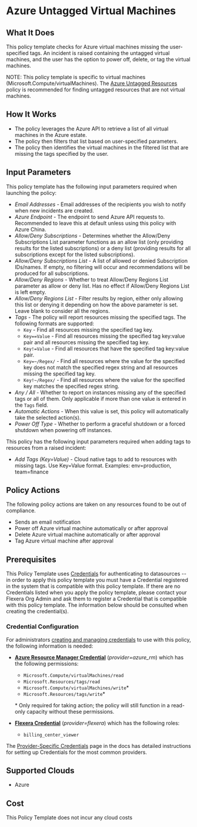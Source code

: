 # Azure Untagged Virtual Machines

## What It Does

This policy template checks for Azure virtual machines missing the user-specified tags. An incident is raised containing the untagged virtual machines, and the user has the option to power off, delete, or tag the virtual machines.

NOTE: This policy template is specific to virtual machines (Microsoft.Compute/virtualMachines). The [Azure Untagged Resources](https://github.com/flexera-public/policy_templates/tree/master/compliance/azure/azure_untagged_resources/) policy is recommended for finding untagged resources that are not virtual machines.

## How It Works

- The policy leverages the Azure API to retrieve a list of all virtual machines in the Azure estate.
- The policy then filters that list based on user-specified parameters.
- The policy then identifies the virtual machines in the filtered list that are missing the tags specified by the user.

## Input Parameters

This policy template has the following input parameters required when launching the policy:

- *Email Addresses* - Email addresses of the recipients you wish to notify when new incidents are created.
- *Azure Endpoint* - The endpoint to send Azure API requests to. Recommended to leave this at default unless using this policy with Azure China.
- *Allow/Deny Subscriptions* - Determines whether the Allow/Deny Subscriptions List parameter functions as an allow list (only providing results for the listed subscriptions) or a deny list (providing results for all subscriptions except for the listed subscriptions).
- *Allow/Deny Subscriptions List* - A list of allowed or denied Subscription IDs/names. If empty, no filtering will occur and recommendations will be produced for all subscriptions.
- *Allow/Deny Regions* - Whether to treat Allow/Deny Regions List parameter as allow or deny list. Has no effect if Allow/Deny Regions List is left empty.
- *Allow/Deny Regions List* - Filter results by region, either only allowing this list or denying it depending on how the above parameter is set. Leave blank to consider all the regions.
- *Tags* - The policy will report resources missing the specified tags. The following formats are supported:
  - `Key` - Find all resources missing the specified tag key.
  - `Key==Value` - Find all resources missing the specified tag key:value pair and all resources missing the specified tag key.
  - `Key!=Value` - Find all resources that have the specified tag key:value pair.
  - `Key=~/Regex/` - Find all resources where the value for the specified key does not match the specified regex string and all resources missing the specified tag key.
  - `Key!~/Regex/` - Find all resources where the value for the specified key matches the specified regex string.
- *Any / All* - Whether to report on instances missing any of the specified tags or all of them. Only applicable if more than one value is entered in the `Tags` field.
- *Automatic Actions* - When this value is set, this policy will automatically take the selected action(s).
- *Power Off Type* - Whether to perform a graceful shutdown or a forced shutdown when powering off instances.

This policy has the following input parameters required when adding tags to resources from a raised incident:

- *Add Tags (Key=Value)* - Cloud native tags to add to resources with missing tags. Use Key=Value format. Examples: env=production, team=finance

## Policy Actions

The following policy actions are taken on any resources found to be out of compliance.

- Sends an email notification
- Power off Azure virtual machine automatically or after approval
- Delete Azure virtual machine automatically or after approval
- Tag Azure virtual machine after approval

## Prerequisites

This Policy Template uses [Credentials](https://docs.flexera.com/flexera/EN/Automation/ManagingCredentialsExternal.htm) for authenticating to datasources -- in order to apply this policy template you must have a Credential registered in the system that is compatible with this policy template. If there are no Credentials listed when you apply the policy template, please contact your Flexera Org Admin and ask them to register a Credential that is compatible with this policy template. The information below should be consulted when creating the credential(s).

### Credential Configuration

For administrators [creating and managing credentials](https://docs.flexera.com/flexera/EN/Automation/ManagingCredentialsExternal.htm) to use with this policy, the following information is needed:

- [**Azure Resource Manager Credential**](https://docs.flexera.com/flexera/EN/Automation/ProviderCredentials.htm#automationadmin_109256743_1124668) (*provider=azure_rm*) which has the following permissions:
  - `Microsoft.Compute/virtualMachines/read`
  - `Microsoft.Resources/tags/read`
  - `Microsoft.Compute/virtualMachines/write`*
  - `Microsoft.Resources/tags/write`*

  \* Only required for taking action; the policy will still function in a read-only capacity without these permissions.

- [**Flexera Credential**](https://docs.flexera.com/flexera/EN/Automation/ProviderCredentials.htm) (*provider=flexera*) which has the following roles:
  - `billing_center_viewer`

The [Provider-Specific Credentials](https://docs.flexera.com/flexera/EN/Automation/ProviderCredentials.htm) page in the docs has detailed instructions for setting up Credentials for the most common providers.

## Supported Clouds

- Azure

## Cost

This Policy Template does not incur any cloud costs
